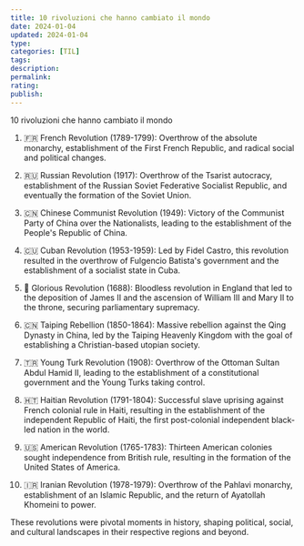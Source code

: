 ```yaml
---
title: 10 rivoluzioni che hanno cambiato il mondo
date: 2024-01-04
updated: 2024-01-04
type: 
categories: [TIL]
tags: 
description: 
permalink: 
rating: 
publish: 
---
```

10 rivoluzioni che hanno cambiato il mondo

1. 🇫🇷 French Revolution (1789-1799): Overthrow of the absolute monarchy, establishment of the First French Republic, and radical social and political changes.

2. 🇷🇺 Russian Revolution (1917): Overthrow of the Tsarist autocracy, establishment of the Russian Soviet Federative Socialist Republic, and eventually the formation of the Soviet Union.

3. 🇨🇳 Chinese Communist Revolution (1949): Victory of the Communist Party of China over the Nationalists, leading to the establishment of the People's Republic of China.

4. 🇨🇺 Cuban Revolution (1953-1959): Led by Fidel Castro, this revolution resulted in the overthrow of Fulgencio Batista's government and the establishment of a socialist state in Cuba.

5. 🏴󠁧󠁢󠁥󠁮󠁧󠁿 Glorious Revolution (1688): Bloodless revolution in England that led to the deposition of James II and the ascension of William III and Mary II to the throne, securing parliamentary supremacy.

6. 🇨🇳 Taiping Rebellion (1850-1864): Massive rebellion against the Qing Dynasty in China, led by the Taiping Heavenly Kingdom with the goal of establishing a Christian-based utopian society.

7. 🇹🇷 Young Turk Revolution (1908): Overthrow of the Ottoman Sultan Abdul Hamid II, leading to the establishment of a constitutional government and the Young Turks taking control.

8. 🇭🇹 Haitian Revolution (1791-1804): Successful slave uprising against French colonial rule in Haiti, resulting in the establishment of the independent Republic of Haiti, the first post-colonial independent black-led nation in the world.

9. 🇺🇸 American Revolution (1765-1783): Thirteen American colonies sought independence from British rule, resulting in the formation of the United States of America.

10. 🇮🇷 Iranian Revolution (1978-1979): Overthrow of the Pahlavi monarchy, establishment of an Islamic Republic, and the return of Ayatollah Khomeini to power.

These revolutions were pivotal moments in history, shaping political, social, and cultural landscapes in their respective regions and beyond.
